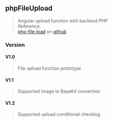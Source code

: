## phpFileUpload
> Angular upload function with backend PHP <br/>
> Reference: <br/>
> [php-file-load](https://www.techiediaries.com/php-file-upload-tutorial/) on [github](https://github.com/techiediaries/php-angular-file-upload)
### Version
#### V1.0
> File upload function prototype
#### V1.1
> Supported Image to Base64 convertion
#### V1.2
> Supported upload conditional checking 
